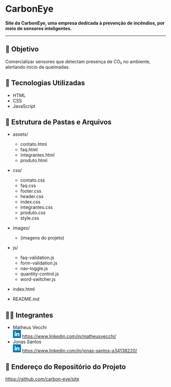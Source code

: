 # CarbonEye

**Site da CarbonEye, uma empresa dedicada à prevenção de incêndios, por meio de sensores inteligentes.**

---

## 🎯 Objetivo

Comercializar sensores que detectam presença de CO₂ no ambiente, alertando inicio de queimadas.

## 🧩 Tecnologias Utilizadas

- HTML
- CSS
- JavaScript

## 📁 Estrutura de Pastas e Arquivos

- assets/
  - contato.html
  - faq.html
  - integrantes.html
  - produto.html

- css/
  - contato.css
  - faq.css
  - footer.css
  - header.css
  - index.css
  - integrantes.css
  - produto.css
  - style.css

- images/
  - (imagens do projeto)

- js/
  - faq-validation.js
  - form-validation.js
  - nav-toggle.js
  - quantity-control.js
  - word-switcher.js

- index.html
- README.md

## 👨‍💻 Integrantes

- Matheus Vecchi<br>
<img src="https://raw.githubusercontent.com/edent/SuperTinyIcons/91a804aef38847ce0d70cc4f796da8931b2f1f19/images/svg/linkedin.svg" width="25"/> https://www.linkedin.com/in/matheusvecchi/
- Jonas Santos<br>
<img src="https://raw.githubusercontent.com/edent/SuperTinyIcons/91a804aef38847ce0d70cc4f796da8931b2f1f19/images/svg/linkedin.svg" width="25" /> https://www.linkedin.com/in/jonas-santos-a34138220/

## 🔗 Endereço do Repositório do Projeto

https://github.com/carbon-eye/site
